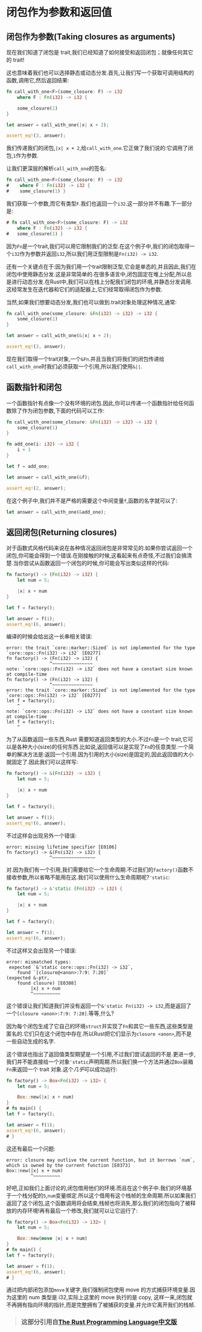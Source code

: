 # 闭包作为参数和返回值
## 闭包作为参数(Taking closures as arguments)

现在我们知道了闭包是 trait,我们已经知道了如何接受和返回闭包；就像任何其它的 trait!

这也意味着我们也可以选择静态或动态分发.首先,让我们写一个获取可调用结构的函数,调用它,然后返回结果:

```rust
fn call_with_one<F>(some_closure: F) -> i32
    where F : Fn(i32) -> i32 {

    some_closure(1)
}

let answer = call_with_one(|x| x + 2);

assert_eq!(3, answer);
```

我们传递我们的闭包,`|x| x + 2`,给`call_with_one`.它正做了我们说的:它调用了闭包,`1`作为参数.

让我们更深层的解析`call_with_one`的签名:

```rust
fn call_with_one<F>(some_closure: F) -> i32
#    where F : Fn(i32) -> i32 {
#    some_closure(1) }
```

我们获取一个参数,而它有类型`F`.我们也返回一个`i32`.这一部分并不有趣.下一部分是:

```rust
# fn call_with_one<F>(some_closure: F) -> i32
    where F : Fn(i32) -> i32 {
#   some_closure(1) }
```

因为`Fn`是一个trait,我们可以用它限制我们的泛型.在这个例子中,我们的闭包取得一个`i32`作为参数并返回`i32`,所以我们用泛型限制是`Fn(i32) -> i32`.

还有一个关键点在于:因为我们用一个trait限制泛型,它会是单态的,并且因此,我们在闭包中使用静态分发.这是非常简单的.在很多语言中,闭包固定在堆上分配,所以总是进行动态分发.在Rust中,我们可以在栈上分配我们闭包的环境,并静态分发调用.这经常发生在迭代器和它们的适配器上,它们经常取得闭包作为参数.

当然,如果我们想要动态分发,我们也可以做到.trait对象处理这种情况,通常:

```rust
fn call_with_one(some_closure: &Fn(i32) -> i32) -> i32 {
    some_closure(1)
}

let answer = call_with_one(&|x| x + 2);

assert_eq!(3, answer);
```

现在我们取得一个trait对象,一个`&Fn`.并且当我们将我们的闭包传递给`call_with_one`时我们必须获取一个引用,所以我们使用`&||`.

## 函数指针和闭包

一个函数指针有点像一个没有环境的闭包.因此,你可以传递一个函数指针给任何函数除了作为闭包参数,下面的代码可以工作:

```rust
fn call_with_one(some_closure: &Fn(i32) -> i32) -> i32 {
    some_closure(1)
}

fn add_one(i: i32) -> i32 {
    i + 1
}

let f = add_one;

let answer = call_with_one(&f);

assert_eq!(2, answer);
```

在这个例子中,我们并不是严格的需要这个中间变量`f`,函数的名字就可以了:

```rust
let answer = call_with_one(&add_one);
```

## 返回闭包(Returning closures)

对于函数式风格代码来说在各种情况返回闭包是非常常见的.如果你尝试返回一个闭包,你可能会得到一个错误.在刚接触的时候,这看起来有点奇怪,不过我们会搞清楚.当你尝试从函数返回一个闭包的时候,你可能会写出类似这样的代码:

```rust
fn factory() -> (Fn(i32) -> i32) {
    let num = 5;

    |x| x + num
}

let f = factory();

let answer = f(1);
assert_eq!(6, answer);
```

编译的时候会给出这一长串相关错误:

```text
error: the trait `core::marker::Sized` is not implemented for the type
`core::ops::Fn(i32) -> i32` [E0277]
fn factory() -> (Fn(i32) -> i32) {
                ^~~~~~~~~~~~~~~~
note: `core::ops::Fn(i32) -> i32` does not have a constant size known at compile-time
fn factory() -> (Fn(i32) -> i32) {
                ^~~~~~~~~~~~~~~~
error: the trait `core::marker::Sized` is not implemented for the type `core::ops::Fn(i32) -> i32` [E0277]
let f = factory();
    ^
note: `core::ops::Fn(i32) -> i32` does not have a constant size known at compile-time
let f = factory();
    ^
```

为了从函数返回一些东西,Rust 需要知道返回类型的大小.不过`Fn`是一个 trait,它可以是各种大小(size)的任何东西.比如说,返回值可以是实现了`Fn`的任意类型.一个简单的解决方法是:返回一个引用.因为引用的大小(size)是固定的,因此返回值的大小就固定了.因此我们可以这样写:

```rust
fn factory() -> &(Fn(i32) -> i32) {
    let num = 5;

    |x| x + num
}

let f = factory();

let answer = f(1);
assert_eq!(6, answer);
```

不过这样会出现另外一个错误:

```text
error: missing lifetime specifier [E0106]
fn factory() -> &(Fn(i32) -> i32) {
                ^~~~~~~~~~~~~~~~~
```

对.因为我们有一个引用,我们需要给它一个生命周期.不过我们的`factory()`函数不接收参数,所以省略不能用在这.我们可以使用什么生命周期呢?`'static`:

```rust
fn factory() -> &'static (Fn(i32) -> i32) {
    let num = 5;

    |x| x + num
}

let f = factory();

let answer = f(1);
assert_eq!(6, answer);
```

不过这样又会出现另一个错误:

```text
error: mismatched types:
 expected `&'static core::ops::Fn(i32) -> i32`,
    found `[closure@<anon>:7:9: 7:20]`
(expected &-ptr,
    found closure) [E0308]
         |x| x + num
         ^~~~~~~~~~~

```

这个错误让我们知道我们并没有返回一个`&'static Fn(i32) -> i32`,而是返回了一个`[closure <anon>:7:9: 7:20]`.等等,什么?

因为每个闭包生成了它自己的环境`struct`并实现了`Fn`和其它一些东西,这些类型是匿名的.它们只在这个闭包中存在.所以Rust把它们显示为`closure <anon>`,而不是一些自动生成的名字.

这个错误也指出了返回值类型期望是一个引用,不过我们尝试返回的不是.更进一步,我们并不能直接给一个对象`'static`声明周期.所以我们换一个方法并通过`Box`装箱`Fn`来返回一个 trait 对象.这个*几乎*可以成功运行:

```rust
fn factory() -> Box<Fn(i32) -> i32> {
    let num = 5;

    Box::new(|x| x + num)
}
# fn main() {
let f = factory();

let answer = f(1);
assert_eq!(6, answer);
# }
```

这还有最后一个问题:

```text
error: closure may outlive the current function, but it borrows `num`,
which is owned by the current function [E0373]
Box::new(|x| x + num)
         ^~~~~~~~~~~
```

好吧,正如我们上面讨论的,闭包借用他们的环境.而且在这个例子中.我们的环境基于一个栈分配的`5`,`num`变量绑定.所以这个借用有这个栈帧的生命周期.所以如果我们返回了这个闭包,这个函数调用将会结束,栈帧也将消失,那么我们的闭包指向了被释放的内存环境!再有最后一个修改,我们就可以让它运行了:

```rust
fn factory() -> Box<Fn(i32) -> i32> {
    let num = 5;

    Box::new(move |x| x + num)
}
# fn main() {
let f = factory();

let answer = f(1);
assert_eq!(6, answer);
# }
```

通过把内部闭包添加`move`关键字,我们强制闭包使用 move 的方式捕获环境变量.因为这里的 num 类型是 i32,实际上这里的 move 执行的是 copy, 这样一来,闭包就不再拥有指向环境的指针,而是完整拥有了被捕获的变量.并允许它离开我们的栈帧.

> ### 这部分引用自[The Rust Programming Language中文版](https://github.com/KaiserY/rust-book-chinese/blob/master/content/Closures%20%E9%97%AD%E5%8C%85.md)
